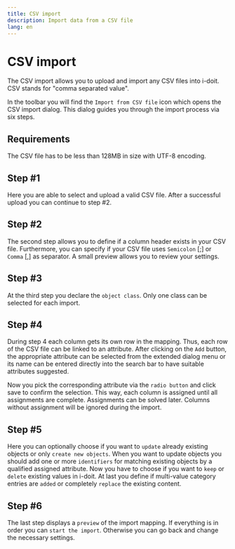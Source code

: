```yaml
---
title: CSV import
description: Import data from a CSV file
lang: en
---
```


# CSV import

The CSV import allows you to upload and import any CSV files into i-doit. CSV stands for "comma separated value".

In the toolbar you will find the `Import from CSV file` icon which opens the CSV import dialog.
This dialog guides you through the import process via six steps.

## Requirements

The CSV file has to be less than 128MB in size with UTF-8 encoding.

## Step #1

Here you are able to select and upload a valid CSV file. After a successful upload you can continue to step #2.

## Step #2

The second step allows you to define if a column header exists in your CSV file. Furthermore, you can specify if your CSV file uses `Semicolon` [;] or `Comma` [,] as separator.
A small preview allows you to review your settings.

## Step #3

At the third step you declare the `object class`. Only one class can be selected for each import.

## Step #4

During step 4 each column gets its own row in the mapping. Thus, each row of the CSV file can be linked to an attribute. After clicking on the `Add` button, the appropriate attribute can be selected from the extended dialog menu or its name can be entered directly into the search bar to have suitable attributes suggested.

Now you pick the corresponding attribute via the `radio button` and click save to confirm the selection. This way, each column is assigned until all assignments are complete. Assignments can be solved later. Columns without assignment will be ignored during the import.

## Step #5

Here you can optionally choose if you want to `update` already existing objects or only `create new objects`. When you want to update objects you should add one or more `identifiers` for matching existing objects by a qualified assigned attribute. Now you have to choose if you want to `keep` or `delete` existing values in i-doit. At last you define if multi-value category entries are `added` or completely `replace` the existing content.

## Step #6

The last step displays a `preview` of the import mapping. If everything is in order you can `start the import`. Otherwise you can go back and change the necessary settings.
